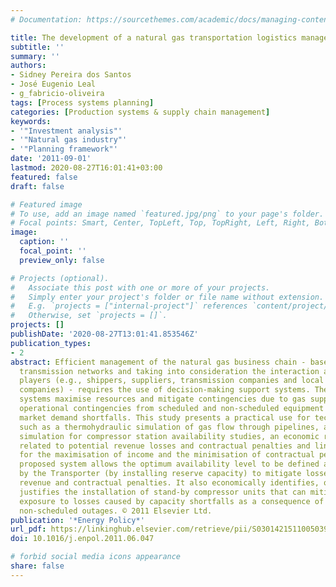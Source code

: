 ```yaml
---
# Documentation: https://sourcethemes.com/academic/docs/managing-content/

title: The development of a natural gas transportation logistics management system
subtitle: ''
summary: ''
authors:
- Sidney Pereira dos Santos
- José Eugenio Leal
- g_fabricio-oliveira
tags: [Process systems planning]
categories: [Production systems & supply chain management]
keywords: 
- '"Investment analysis"'
- '"Natural gas industry"'
- '"Planning framework"'
date: '2011-09-01'
lastmod: 2020-08-27T16:01:41+03:00
featured: false
draft: false

# Featured image
# To use, add an image named `featured.jpg/png` to your page's folder.
# Focal points: Smart, Center, TopLeft, Top, TopRight, Left, Right, BottomLeft, Bottom, BottomRight.
image:
  caption: ''
  focal_point: ''
  preview_only: false

# Projects (optional).
#   Associate this post with one or more of your projects.
#   Simply enter your project's folder or file name without extension.
#   E.g. `projects = ["internal-project"]` references `content/project/deep-learning/index.md`.
#   Otherwise, set `projects = []`.
projects: []
publishDate: '2020-08-27T13:01:41.853546Z'
publication_types:
- 2
abstract: Efficient management of the natural gas business chain - based on pipeline
  transmission networks and taking into consideration the interaction among the main
  players (e.g., shippers, suppliers, transmission companies and local distribution
  companies) - requires the use of decision-making support systems. These support
  systems maximise resources and mitigate contingencies due to gas supply shortfalls,
  operational contingencies from scheduled and non-scheduled equipment outages and
  market demand shortfalls. This study presents a practical use for technologies,
  such as a thermohydraulic simulation of gas flow through pipelines, a Monte Carlo
  simulation for compressor station availability studies, an economic risk evaluation
  related to potential revenue losses and contractual penalties and linear programming
  for the maximisation of income and the minimisation of contractual penalties. The
  proposed system allows the optimum availability level to be defined and maintained
  by the Transporter (by installing reserve capacity) to mitigate losses related to
  revenue and contractual penalties. It also economically identifies, quantifies and
  justifies the installation of stand-by compressor units that can mitigate the Transporter's
  exposure to losses caused by capacity shortfalls as a consequence of scheduled and
  non-scheduled outages. © 2011 Elsevier Ltd.
publication: '*Energy Policy*'
url_pdf: https://linkinghub.elsevier.com/retrieve/pii/S0301421511005039
doi: 10.1016/j.enpol.2011.06.047

# forbid social media icons appearance
share: false
---
```

